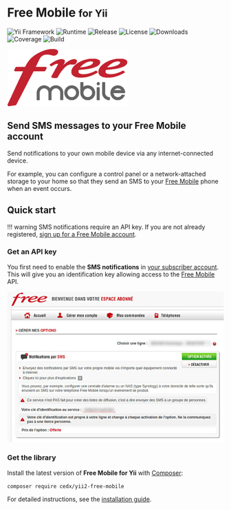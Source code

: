 # Free Mobile <small>for Yii</small>
![Yii Framework](https://badgen.net/badge/yii/%3E%3D2.0.0/green) ![Runtime](https://badgen.net/packagist/php/cedx/yii2-free-mobile) ![Release](https://badgen.net/packagist/v/cedx/yii2-free-mobile) ![License](https://badgen.net/packagist/license/cedx/yii2-free-mobile) ![Downloads](https://badgen.net/packagist/dt/cedx/yii2-free-mobile) ![Coverage](https://badgen.net/coveralls/c/github/cedx/yii2-free-mobile) ![Build](https://badgen.net/github/checks/cedx/yii2-free-mobile)

![Free Mobile](img/free_mobile.png)

## Send SMS messages to your Free Mobile account
Send notifications to your own mobile device via any internet-connected device.

For example, you can configure a control panel or a network-attached storage to your home so that they send an SMS to your [Free Mobile](http://mobile.free.fr) phone when an event occurs.

## Quick start

!!! warning
    SMS notifications require an API key. If you are not already registered,
    [sign up for a Free Mobile account](https://mobile.free.fr/subscribe).

### Get an API key
You first need to enable the **SMS notifications** in [your subscriber account](https://mobile.free.fr/moncompte).
This will give you an identification key allowing access to the [Free Mobile](http://mobile.free.fr) API.

![SMS notifications](img/sms_notifications.jpg)  

### Get the library
Install the latest version of **Free Mobile for Yii** with [Composer](https://getcomposer.org):

```shell
composer require cedx/yii2-free-mobile
```

For detailed instructions, see the [installation guide](installation.md).
